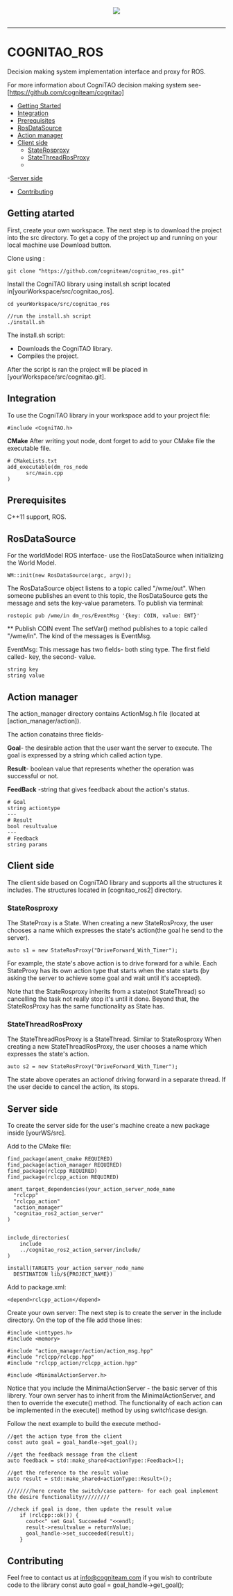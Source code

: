 <div align="center">
  <img src="/ros.jpeg"><br><br>
</div>

-----------------

# COGNITAO_ROS
Decision making system implementation interface and proxy for ROS.

For more information about CogniTAO decision making system see-[https://github.com/cogniteam/cognitao] 

- [Getting Started](#getting-started)
- [Integration](#integration)
- [Prerequisites](#prerequisites)
- [RosDataSource](#send\geT-events)
- [Action manager](#actionmanger)
- [Client side](#clientside)
    - [StateRosproxy](#staterosproxy)
    - [StateThreadRosProxy](#statethreadrosproxy) 
    - 
-[Server side](#serverside)
- [Contributing](#contributing)
## Getting atarted
First, create your own workspace.
The next step is to download the project into the src directory.
To get a copy of the project up and running on your local machine use Download button.

Clone using :
```
git clone "https://github.com/cogniteam/cognitao_ros.git"
```

Install the CogniTAO library using install.sh script located in[yourWorkspace/src/cognitao_ros].
```
cd yourWorkspace/src/cognitao_ros

//run the install.sh script
./install.sh
```
The install.sh script:
- Downloads the CogniTAO library.
- Compiles the project.

After the script is ran the project will be placed in [yourWorkspace/src/cognitao.git].

## Integration

To use the CogniTAO library in your workspace add to your project file:
```
#include <CogniTAO.h>
```

**CMake**
After writing yout node, dont forget to add to your CMake file the executable file.
```
# CMakeLists.txt
add_executable(dm_ros_node
	  src/main.cpp		
)  
```
## Prerequisites
C++11 support, ROS.

## RosDataSource 
For the worldModel ROS interface- use the RosDataSource when initializing the World Model.
```
WM::init(new RosDataSource(argc, argv));
```

The RosDataSource object listens to a topic called "/wme/out".
When someone publishes an event to this topic, the RosDataSource gets the message and sets the key-value parameters.
To publish via terminal:
```
rostopic pub /wme/in dm_ros/EventMsg '{key: COIN, value: ENT}'
```
** Publish COIN event
The setVar() method publishes to a topic called "/wme/in".
The kind of the messages is EventMsg.

EventMsg:
This message has two fields- both sting type.
The first field called- key, the second- value.
```
string key
string value
```
## Action manager
The action_manager directory contains ActionMsg.h file (located at [action_manager/action]).

The action conatains three fields-

**Goal**- the desirable action that the user want the server to execute.
The goal is expressed by a string which called action type.

**Result**- boolean value that represents whether the operation was successful or not.

**FeedBack** -string that gives feedback about the action's status.
```
# Goal
string actiontype 
---
# Result
bool resultvalue
---
# Feedback
string params
```
## Client side
The client side based on CogniTAO library and supports all the structures it includes.
The structures located in [cognitao_ros2] directory.

### StateRosproxy
The StateProxy is a State.
When creating a new StateRosProxy, the user chooses a name which expresses the state's action(the goal he send to the server).

```
auto s1 = new StateRosProxy("DriveForward_With_Timer");
```
For example, the state's above action is to drive forward for a while.
Each StateProxy has its own action type that starts when the state starts
(by asking the  server to achieve some goal and wait until it's accepted).

Note that the StateRosproxy inherits from a state(not StateThread) so cancelling the task not really stop it's until it done.
Beyond that, the StateRosProxy has the same functionality as State has.

### StateThreadRosProxy
The StateThreadRosProxy is a StateThread.
Similar to StateRosproxy When creating a new StateThreadRosProxy, the user chooses a name which expresses the state's action.
```
auto s2 = new StateRosProxy("DriveForward_With_Timer");

```
The state above operates an actionof driving forward in a separate thread.
If the user decide to cancel the action, its stops.

## Server side
To create the server side for the user's machine create a new package inside [yourWS/src].


Add to the CMake file:
```
find_package(ament_cmake REQUIRED)
find_package(action_manager REQUIRED)
find_package(rclcpp REQUIRED)
find_package(rclcpp_action REQUIRED)

ament_target_dependencies(your_action_server_node_name
  "rclcpp"
  "rclcpp_action"
  "action_manager"
  "cognitao_ros2_action_server"
)


include_directories(
	include
	../cognitao_ros2_action_server/include/
)

install(TARGETS your_action_server_node_name
  DESTINATION lib/${PROJECT_NAME})
```
Add to package.xml:
```
<depend>rclcpp_action</depend>
```

Create your own server:
The next step is to create the server in the include directory.
On the top of the file add those lines:
```
#include <inttypes.h>
#include <memory>

#include "action_manager/action/action_msg.hpp"
#include "rclcpp/rclcpp.hpp"
#include "rclcpp_action/rclcpp_action.hpp"

#include <MinimalActionServer.h>
```
Notice that you include the MinimalActionServer - the basic server of this librery.
Your own server has to inherit from the MinimalActionServer, and then to override the execute() method.
The functionality of each action can be implemented in the execute() method by using switch\case design.

Follow the next example to build the execute method-
```
//get the action type from the client
const auto goal = goal_handle->get_goal();

//get the feedback message from the client
auto feedback = std::make_shared<actionType::Feedback>();

//get the reference to the result value
auto result = std::make_shared<actionType::Result>();

////////here create the switch/case pattern- for each goal implement the desire functionality/////////

//check if goal is done, then update the result value
    if (rclcpp::ok()) {
      cout<<" set Goal Succeeded "<<endl;
      result->resultvalue = returnValue;
      goal_handle->set_succeeded(result);
    }   
```
 
 

## Contributing

Feel free to contact us at info@cogniteam.com if you wish to contribute code to the library const auto goal = goal_handle->get_goal();

